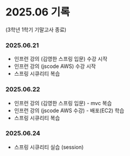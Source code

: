 # 2025.06 기록</br>

(3학년 1학기 기말고사 종료)
### 2025.06.21
* 인프런 강의 (김영한 스프링 입문) 수강 시작
* 인프런 강의 (jscode AWS) 수강 시작
* 스프링 시큐리티 복습 
### 2025.06.22
* 인프런 강의 (김영한 스프링 입문) - mvc 복습
* 인프런 강의 (jscode AWS 수강) - 배포(EC2) 학습 
* 스프링 시큐리티 복습 
### 2025.06.24
* 스프링 시큐리티 실습 (session)
